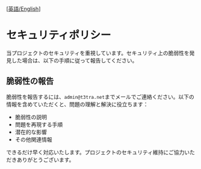 [[英語/English](SECURITY.md)]

# セキュリティポリシー

当プロジェクトのセキュリティを重視しています。セキュリティ上の脆弱性を発見した場合は、以下の手順に従って報告してください。

## 脆弱性の報告

脆弱性を報告するには、`admin@t3tra.net`までメールでご連絡ください。以下の情報を含めていただくと、問題の理解と解決に役立ちます：

- 脆弱性の説明
- 問題を再現する手順
- 潜在的な影響
- その他関連情報

できるだけ早く対応いたします。プロジェクトのセキュリティ維持にご協力いただきありがとうございます。
